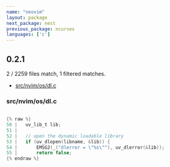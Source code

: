 ```yaml
---
name: "neovim"
layout: package
next_package: nest
previous_package: ncurses
languages: ['c']
---
```

## 0.2.1
2 / 2259 files match, 1 filtered matches.

 - [src/nvim/os/dl.c](#srcnvimosdlc)

### src/nvim/os/dl.c

```c

{% raw %}
50 |   uv_lib_t lib;
51 | 
52 |   // open the dynamic loadable library
53 |   if (uv_dlopen(libname, &lib)) {
54 |       EMSG2(_("dlerror = \"%s\""), uv_dlerror(&lib));
55 |       return false;
{% endraw %}

```